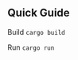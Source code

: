 Quick Guide
--------------------------------------------------------------------------------

Build
`cargo build`

Run
`cargo run`


